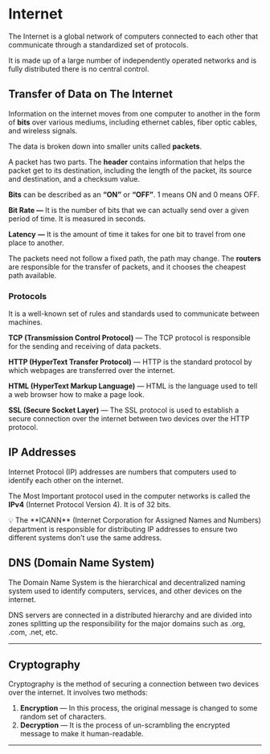 # Internet

The Internet is a global network of computers connected to each other that communicate through a standardized set of protocols.

It is made up of a large number of independently operated networks and is fully distributed there is no central control.

## Transfer of Data on The Internet

Information on the internet moves from one computer to another in the form of **bits** over various mediums, including ethernet cables, fiber optic cables, and wireless signals.

The data is broken down into smaller units called **packets**.

A packet has two parts. The **header** contains information that helps the packet get to its destination, including the length of the packet, its source and destination, and a checksum value.

**Bits** can be described as an **“ON”** or **“OFF”**. 1 means ON and 0 means OFF.

**Bit Rate —** It is the number of bits that we can actually send over a given period of time. It is measured in seconds.

**Latency** **—** It is the amount of time it takes for one bit to travel from one place to another.

The packets need not follow a fixed path, the path may change. The **routers** are responsible for the transfer of packets, and it chooses the cheapest path available.

### Protocols

It is a well-known set of rules and standards used to communicate between machines.

**TCP (Transmission Control Protocol)** — The TCP protocol is responsible for the sending and receiving of data packets.

**HTTP (HyperText Transfer Protocol)** — HTTP is the standard protocol by which webpages are transferred over the internet.

**HTML (HyperText Markup Language)** — HTML is the language used to tell a web browser how to make a page look.

**SSL (Secure Socket Layer)** — The SSL protocol is used to establish a secure connection over the internet between two devices over the HTTP protocol.

## IP Addresses

Internet Protocol (IP) addresses are numbers that computers used to identify each other on the internet.

The Most Important protocol used in the computer networks is called the **IPv4** (Internet Protocol Version 4). It is of 32 bits.

<aside>
💡 The **ICANN** (Internet Corporation for Assigned Names and Numbers) department is responsible for distributing IP addresses to ensure two different systems don’t use the same address.

</aside>

## DNS (Domain Name System)

The Domain Name System is the hierarchical and decentralized naming system used to identify computers, services, and other devices on the internet.

DNS servers are connected in a distributed hierarchy and are divided into zones splitting up the responsibility for the major domains such as .org, .com, .net, etc.

---

## Cryptography

Cryptography is the method of securing a connection between two devices over the internet. It involves two methods:

1. **Encryption** — In this process, the original message is changed to some random set of characters.
2. **Decryption** — It is the process of un-scrambling the encrypted message to make it human-readable. 

---